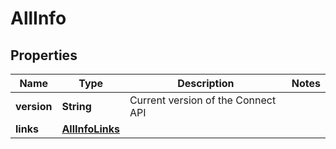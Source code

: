 
# AllInfo

## Properties
Name | Type | Description | Notes
------------ | ------------- | ------------- | -------------
**version** | **String** | Current version of the Connect API |
**links** | [**AllInfoLinks**](AllInfoLinks.md) |  | 



